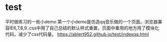 # test
平时做练习的一些小demo
第一个小demo是仿造qq音乐做的一个页面。浏览器兼容IE6,7,8,9 .css中用了自己总结的默认样式重置，页面中重用的地方用了模块化代码，减少了css代码量。
https://ablert952.github.io/test/indexqq.html
